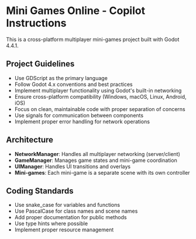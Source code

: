 <!-- Use this file to provide workspace-specific custom instructions to Copilot. For more details, visit https://code.visualstudio.com/docs/copilot/copilot-customization#_use-a-githubcopilotinstructionsmd-file -->

# Mini Games Online - Copilot Instructions

This is a cross-platform multiplayer mini-games project built with Godot 4.4.1.

## Project Guidelines

- Use GDScript as the primary language
- Follow Godot 4.x conventions and best practices
- Implement multiplayer functionality using Godot's built-in networking
- Ensure cross-platform compatibility (Windows, macOS, Linux, Android, iOS)
- Focus on clean, maintainable code with proper separation of concerns
- Use signals for communication between components
- Implement proper error handling for network operations

## Architecture

- **NetworkManager**: Handles all multiplayer networking (server/client)
- **GameManager**: Manages game states and mini-game coordination
- **UIManager**: Handles UI transitions and overlays
- **Mini-games**: Each mini-game is a separate scene with its own controller

## Coding Standards

- Use snake_case for variables and functions
- Use PascalCase for class names and scene names
- Add proper documentation for public methods
- Use type hints where possible
- Implement proper resource management
